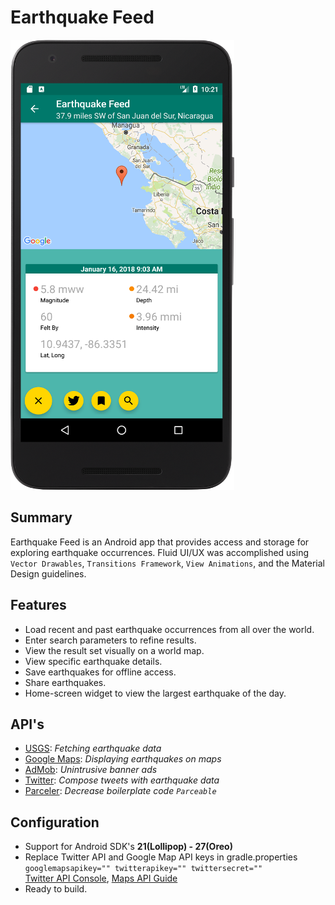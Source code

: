 # Earthquake Feed

<img src="https://github.com/seth-wat/Earthquake-Feed/blob/polish/display-image-small.png">

## Summary
Earthquake Feed is an Android app that provides access and storage for exploring earthquake occurrences. Fluid UI/UX was accomplished using `Vector Drawables`, `Transitions Framework`, `View Animations`, and the Material Design guidelines.  

## Features
* Load recent and past earthquake occurrences from all over the world.
* Enter search parameters to refine results. 
* View the result set visually on a world map.
* View specific earthquake details.
* Save earthquakes for offline access.
* Share earthquakes.
* Home-screen widget to view the largest earthquake of the day.

## API's
* [USGS](https://earthquake.usgs.gov/fdsnws/event/1/): *Fetching earthquake data*
* [Google Maps](https://developers.google.com/maps/documentation/android-api/): *Displaying earthquakes on maps*
* [AdMob](https://developers.google.com/admob/android/quick-start): *Unintrusive banner ads*
* [Twitter](https://dev.twitter.com/twitterkit/android/compose-tweets): *Compose tweets with earthquake data*
* [Parceler](https://github.com/johncarl81/parceler): *Decrease boilerplate code `Parceable`*

## Configuration  
* Support for Android SDK's **21(Lollipop) - 27(Oreo)**
* Replace Twitter API and Google Map API keys in gradle.properties  
 `googlemapsapikey="" twitterapikey="" twittersecret=""`  
 [Twitter API Console](https://apps.twitter.com/), [Maps API Guide](https://developers.google.com/maps/documentation/android-api/start)  
* Ready to build.
